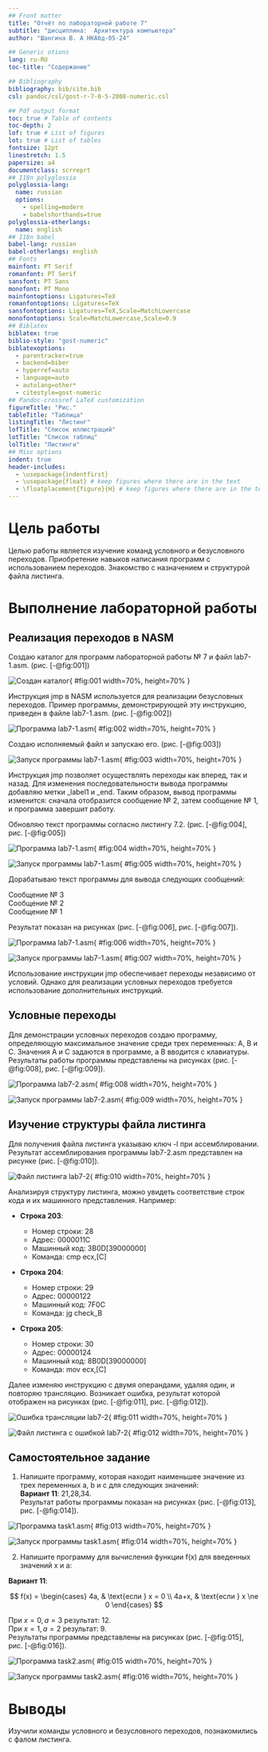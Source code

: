 ```yaml
---
## Front matter
title: "Отчёт по лабораторной работе 7"
subtitle: "дисциплина:	Архитектура компьютера"
author: "Шангина В. А НКАбд-05-24"

## Generic otions
lang: ru-RU
toc-title: "Содержание"

## Bibliography
bibliography: bib/cite.bib
csl: pandoc/csl/gost-r-7-0-5-2008-numeric.csl

## Pdf output format
toc: true # Table of contents
toc-depth: 2
lof: true # List of figures
lot: true # List of tables
fontsize: 12pt
linestretch: 1.5
papersize: a4
documentclass: scrreprt
## I18n polyglossia
polyglossia-lang:
  name: russian
  options:
	- spelling=modern
	- babelshorthands=true
polyglossia-otherlangs:
  name: english
## I18n babel
babel-lang: russian
babel-otherlangs: english
## Fonts
mainfont: PT Serif
romanfont: PT Serif
sansfont: PT Sans
monofont: PT Mono
mainfontoptions: Ligatures=TeX
romanfontoptions: Ligatures=TeX
sansfontoptions: Ligatures=TeX,Scale=MatchLowercase
monofontoptions: Scale=MatchLowercase,Scale=0.9
## Biblatex
biblatex: true
biblio-style: "gost-numeric"
biblatexoptions:
  - parentracker=true
  - backend=biber
  - hyperref=auto
  - language=auto
  - autolang=other*
  - citestyle=gost-numeric
## Pandoc-crossref LaTeX customization
figureTitle: "Рис."
tableTitle: "Таблица"
listingTitle: "Листинг"
lofTitle: "Список иллюстраций"
lotTitle: "Список таблиц"
lolTitle: "Листинги"
## Misc options
indent: true
header-includes:
  - \usepackage{indentfirst}
  - \usepackage{float} # keep figures where there are in the text
  - \floatplacement{figure}{H} # keep figures where there are in the text
---
```


# Цель работы

Целью работы является изучение команд условного и безусловного переходов. Приобретение навыков написания программ с использованием переходов. Знакомство с назначением и структурой файла листинга.

# Выполнение лабораторной работы

## Реализация переходов в NASM

Создаю каталог для программ лабораторной работы № 7 и файл lab7-1.asm. (рис. [-@fig:001])

![Создан каталог](image/01.png){ #fig:001 width=70%, height=70% }

Инструкция jmp в NASM используется для реализации безусловных переходов. Пример программы, демонстрирующей эту инструкцию, приведен в файле lab7-1.asm. (рис. [-@fig:002])

![Программа lab7-1.asm](image/02.png){ #fig:002 width=70%, height=70% }

Создаю исполняемый файл и запускаю его. (рис. [-@fig:003])

![Запуск программы lab7-1.asm](image/03.png){ #fig:003 width=70%, height=70% }

Инструкция jmp позволяет осуществлять переходы как вперед, так и назад. Для изменения последовательности вывода программы добавляю метки _label1 и _end. Таким образом, вывод программы изменится: сначала отобразится сообщение № 2, затем сообщение № 1, и программа завершит работу.

Обновляю текст программы согласно листингу 7.2. (рис. [-@fig:004], рис. [-@fig:005])

![Программа lab7-1.asm](image/04.png){ #fig:004 width=70%, height=70% }

![Запуск программы lab7-1.asm](image/05.png){ #fig:005 width=70%, height=70% }

Дорабатываю текст программы для вывода следующих сообщений: 

Сообщение № 3  
Сообщение № 2  
Сообщение № 1  

Результат показан на рисунках (рис. [-@fig:006], рис. [-@fig:007]).

![Программа lab7-1.asm](image/06.png){ #fig:006 width=70%, height=70% }

![Запуск программы lab7-1.asm](image/07.png){ #fig:007 width=70%, height=70% }

Использование инструкции jmp обеспечивает переходы независимо от условий. Однако для реализации условных переходов требуется использование дополнительных инструкций.

## Условные переходы

Для демонстрации условных переходов создаю программу, определяющую максимальное значение среди трех переменных: A, B и C. Значения A и C задаются в программе, а B вводится с клавиатуры. Результаты работы программы представлены на рисунках (рис. [-@fig:008], рис. [-@fig:009]).

![Программа lab7-2.asm](image/08.png){ #fig:008 width=70%, height=70% }

![Запуск программы lab7-2.asm](image/09.png){ #fig:009 width=70%, height=70% }

## Изучение структуры файла листинга

Для получения файла листинга указываю ключ -l при ассемблировании. Результат ассемблирования программы lab7-2.asm представлен на рисунке (рис. [-@fig:010]).

![Файл листинга lab7-2](image/10.png){ #fig:010 width=70%, height=70% }

Анализируя структуру листинга, можно увидеть соответствие строк кода и их машинного представления. Например:

- **Строка 203**:  
  - Номер строки: 28 
  - Адрес: 0000011C  
  - Машинный код: 3B0D[39000000]
  - Команда: cmp ecx,[C]

- **Строка 204**:  
  - Номер строки: 29  
  - Адрес: 00000122  
  - Машинный код: 7F0C  
  - Команда: jg check_B

- **Строка 205**:  
  - Номер строки: 30  
  - Адрес: 00000124  
  - Машинный код: 8B0D[39000000]
  - Команда: mov ecx,[C]
  
Далее изменяю инструкцию с двумя операндами, удаляя один, и повторяю трансляцию. Возникает ошибка, результат которой отображен на рисунках (рис. [-@fig:011], рис. [-@fig:012]).

![Ошибка трансляции lab7-2](image/11.png){ #fig:011 width=70%, height=70% }

![Файл листинга с ошибкой lab7-2](image/12.png){ #fig:012 width=70%, height=70% }

## Самостоятельное задание

1. Напишите программу, которая находит наименьшее значение из трех переменных a, b и c для следующих значений:  
   **Вариант 11**: 21,28,34.  
   Результат работы программы показан на рисунках (рис. [-@fig:013], рис. [-@fig:014]).

![Программа task1.asm](image/13.png){ #fig:013 width=70%, height=70% }

![Запуск программы task1.asm](image/14.png){ #fig:014 width=70%, height=70% }

2. Напишите программу для вычисления функции f(x) для введенных значений x и a:

**Вариант 11**:  

   $$ 
   f(x) =
   \begin{cases} 
   4a, & \text{если } x = 0 \\
   4a+x, & \text{если } x \ne 0
   \end{cases} 
   $$  
   
   
   При $x=0, a=3$ результат: $12$.  
   При $x=1, a=2$ результат: $9$.  
   Результаты программы представлены на рисунках (рис. [-@fig:015], рис. [-@fig:016]).

![Программа task2.asm](image/15.png){ #fig:015 width=70%, height=70% }

![Запуск программы task2.asm](image/16.png){ #fig:016 width=70%, height=70% }

# Выводы

Изучили команды условного и безусловного переходов, познакомились с фалом листинга.